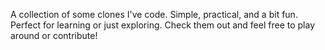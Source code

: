 A collection of some clones I've code. Simple, practical, and a bit fun. Perfect for learning or just exploring. Check them out and feel free to play around or contribute! 
